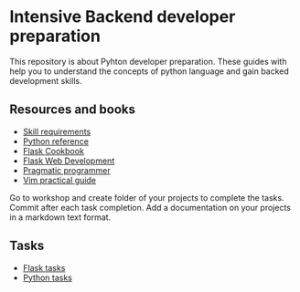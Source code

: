 # Intensive Backend developer preparation
This repository is about Pyhton developer preparation. These guides with help you to understand the concepts of python language and gain backed development skills.


## Resources and books
* [Skill requirements](resources/skill_requirements.md)
* [Python reference](resources/automatetheboringstuffwithpython.pdf)
* [Flask Cookbook](resources/FlaskFrameworkCookBook.pdf)
* [Flask Web Development](resources/FlaskWebDevelopment.pdf)
* [Pragmatic programmer](pragmatic_programmer_ru.pdf)
* [Vim practical guide](vim_practical.pdf)

Go to workshop and create folder of your projects to complete the tasks.
Commit after each task completion.
Add a documentation on your projects in a markdown text format.
## Tasks
* [Flask tasks](workshop/python_flask/tasks.md)
* [Python tasks](workshop/python/tasks.md)